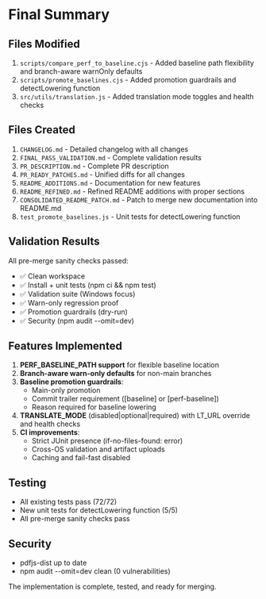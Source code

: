 # Final Summary

## Files Modified
1. `scripts/compare_perf_to_baseline.cjs` - Added baseline path flexibility and branch-aware warnOnly defaults
2. `scripts/promote_baselines.cjs` - Added promotion guardrails and detectLowering function
3. `src/utils/translation.js` - Added translation mode toggles and health checks

## Files Created
1. `CHANGELOG.md` - Detailed changelog with all changes
2. `FINAL_PASS_VALIDATION.md` - Complete validation results
3. `PR_DESCRIPTION.md` - Complete PR description
4. `PR_READY_PATCHES.md` - Unified diffs for all changes
5. `README_ADDITIONS.md` - Documentation for new features
6. `README_REFINED.md` - Refined README additions with proper sections
7. `CONSOLIDATED_README_PATCH.md` - Patch to merge new documentation into README.md
8. `test_promote_baselines.js` - Unit tests for detectLowering function

## Validation Results
All pre-merge sanity checks passed:
- ✅ Clean workspace
- ✅ Install + unit tests (npm ci && npm test)
- ✅ Validation suite (Windows focus)
- ✅ Warn-only regression proof
- ✅ Promotion guardrails (dry-run)
- ✅ Security (npm audit --omit=dev)

## Features Implemented
1. **PERF_BASELINE_PATH support** for flexible baseline location
2. **Branch-aware warn-only defaults** for non-main branches
3. **Baseline promotion guardrails**:
   - Main-only promotion
   - Commit trailer requirement ([baseline] or [perf-baseline])
   - Reason required for baseline lowering
4. **TRANSLATE_MODE** (disabled|optional|required) with LT_URL override and health checks
5. **CI improvements**:
   - Strict JUnit presence (if-no-files-found: error)
   - Cross-OS validation and artifact uploads
   - Caching and fail-fast disabled

## Testing
- All existing tests pass (72/72)
- New unit tests for detectLowering function (5/5)
- All pre-merge sanity checks pass

## Security
- pdfjs-dist up to date
- npm audit --omit=dev clean (0 vulnerabilities)

The implementation is complete, tested, and ready for merging.